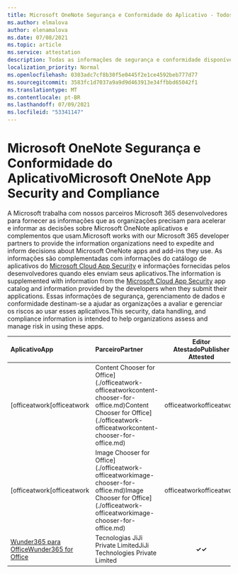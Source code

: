 ```yaml
---
title: Microsoft OneNote Segurança e Conformidade do Aplicativo - Todos os Aplicativos
ms.author: elmalova
author: elenamalova
ms.date: 07/08/2021
ms.topic: article
ms.service: attestation
description: Todas as informações de segurança e conformidade disponíveis para todos os Microsoft OneNote aplicativos.
localization_priority: Normal
ms.openlocfilehash: 0303adc7cf8b30f5e0445f2e1ce4592beb777d77
ms.sourcegitcommit: 3583fc1d7037a9a9d9d463913e34ffbbd65042f1
ms.translationtype: MT
ms.contentlocale: pt-BR
ms.lasthandoff: 07/09/2021
ms.locfileid: "53341147"
---
```

# <a name="microsoft-onenote-app-security-and-compliance"></a><span data-ttu-id="52222-103">Microsoft OneNote Segurança e Conformidade do Aplicativo</span><span class="sxs-lookup"><span data-stu-id="52222-103">Microsoft OneNote App Security and Compliance</span></span>

<span data-ttu-id="52222-104">A Microsoft trabalha com nossos parceiros Microsoft 365 desenvolvedores para fornecer as informações que as organizações precisam para acelerar e informar as decisões sobre Microsoft OneNote aplicativos e complementos que usam.</span><span class="sxs-lookup"><span data-stu-id="52222-104">Microsoft works with our Microsoft 365 developer partners to provide the information organizations need to expedite and inform decisions about Microsoft OneNote apps and add-ins they use.</span></span> <span data-ttu-id="52222-105">As informações são complementadas com informações do catálogo de aplicativos do [Microsoft Cloud App Security](https://www.microsoft.com/en-us/enterprise-mobility-security/cloud-app-security) e informações fornecidas pelos desenvolvedores quando eles enviam seus aplicativos.</span><span class="sxs-lookup"><span data-stu-id="52222-105">The information is supplemented with information from the [Microsoft Cloud App Security](https://www.microsoft.com/en-us/enterprise-mobility-security/cloud-app-security) app catalog and information provided by the developers when they submit their applications.</span></span> <span data-ttu-id="52222-106">Essas informações de segurança, gerenciamento de dados e conformidade destinam-se a ajudar as organizações a avaliar e gerenciar os riscos ao usar esses aplicativos.</span><span class="sxs-lookup"><span data-stu-id="52222-106">This security, data handling, and compliance information is intended to help organizations assess and manage risk in using these apps.</span></span>

| <span data-ttu-id="52222-107">**Aplicativo**</span><span class="sxs-lookup"><span data-stu-id="52222-107">**App**</span></span> | <span data-ttu-id="52222-108">**Parceiro**</span><span class="sxs-lookup"><span data-stu-id="52222-108">**Partner**</span></span> | <span data-ttu-id="52222-109">**Editor Atestado**</span><span class="sxs-lookup"><span data-stu-id="52222-109">**Publisher Attested**</span></span> | <span data-ttu-id="52222-110">**Certificado**</span><span class="sxs-lookup"><span data-stu-id="52222-110">**Certified**</span></span> |
|:--------|:------------|:----------------------:|:-------------:|
| <span data-ttu-id="52222-111">[officeatwork</span><span class="sxs-lookup"><span data-stu-id="52222-111">[officeatwork</span></span> | <span data-ttu-id="52222-112">Content Chooser for Office](./officeatwork-officeatworkcontent-chooser-for-office.md)</span><span class="sxs-lookup"><span data-stu-id="52222-112">Content Chooser for Office](./officeatwork-officeatworkcontent-chooser-for-office.md)</span></span> | <span data-ttu-id="52222-113">officeatwork</span><span class="sxs-lookup"><span data-stu-id="52222-113">officeatwork</span></span> | <span data-ttu-id="52222-114">**✓**</span><span class="sxs-lookup"><span data-stu-id="52222-114">**✓**</span></span> | <img alt="Certified application badge" src="../media/certified-badge.png" height="25" width="25" /> |
| <span data-ttu-id="52222-115">[officeatwork</span><span class="sxs-lookup"><span data-stu-id="52222-115">[officeatwork</span></span> | <span data-ttu-id="52222-116">Image Chooser for Office](./officeatwork-officeatworkimage-chooser-for-office.md)</span><span class="sxs-lookup"><span data-stu-id="52222-116">Image Chooser for Office](./officeatwork-officeatworkimage-chooser-for-office.md)</span></span> | <span data-ttu-id="52222-117">officeatwork</span><span class="sxs-lookup"><span data-stu-id="52222-117">officeatwork</span></span> | <span data-ttu-id="52222-118">**✓**</span><span class="sxs-lookup"><span data-stu-id="52222-118">**✓**</span></span> |  |
| [<span data-ttu-id="52222-119">Wunder365 para Office</span><span class="sxs-lookup"><span data-stu-id="52222-119">Wunder365 for Office</span></span>](./jiji-technologies-private-limited-wunder365-for-office.md) | <span data-ttu-id="52222-120">Tecnologias JiJi Private Limited</span><span class="sxs-lookup"><span data-stu-id="52222-120">JiJi Technologies Private Limited</span></span> | <span data-ttu-id="52222-121">**✓**</span><span class="sxs-lookup"><span data-stu-id="52222-121">**✓**</span></span> |  |
